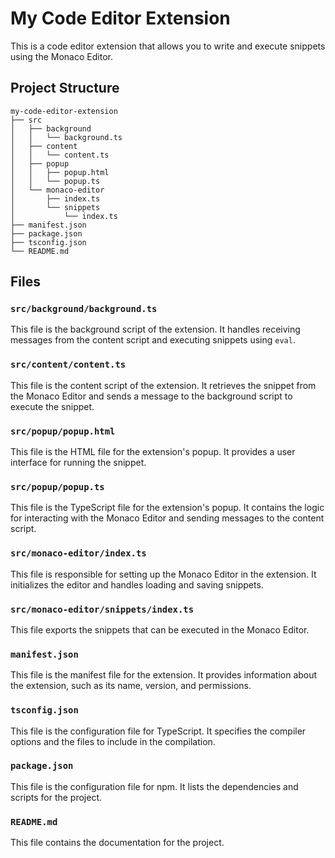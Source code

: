 # My Code Editor Extension

This is a code editor extension that allows you to write and execute snippets using the Monaco Editor.

## Project Structure

```
my-code-editor-extension
├── src
│   ├── background
│   │   └── background.ts
│   ├── content
│   │   └── content.ts
│   ├── popup
│   │   ├── popup.html
│   │   └── popup.ts
│   └── monaco-editor
│       ├── index.ts
│       └── snippets
│           └── index.ts
├── manifest.json
├── package.json
├── tsconfig.json
└── README.md
```

## Files

### `src/background/background.ts`

This file is the background script of the extension. It handles receiving messages from the content script and executing snippets using `eval`.

### `src/content/content.ts`

This file is the content script of the extension. It retrieves the snippet from the Monaco Editor and sends a message to the background script to execute the snippet.

### `src/popup/popup.html`

This file is the HTML file for the extension's popup. It provides a user interface for running the snippet.

### `src/popup/popup.ts`

This file is the TypeScript file for the extension's popup. It contains the logic for interacting with the Monaco Editor and sending messages to the content script.

### `src/monaco-editor/index.ts`

This file is responsible for setting up the Monaco Editor in the extension. It initializes the editor and handles loading and saving snippets.

### `src/monaco-editor/snippets/index.ts`

This file exports the snippets that can be executed in the Monaco Editor.

### `manifest.json`

This file is the manifest file for the extension. It provides information about the extension, such as its name, version, and permissions.

### `tsconfig.json`

This file is the configuration file for TypeScript. It specifies the compiler options and the files to include in the compilation.

### `package.json`

This file is the configuration file for npm. It lists the dependencies and scripts for the project.

### `README.md`

This file contains the documentation for the project.